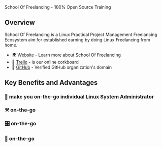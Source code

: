 School Of Freelancing - 100% Open Source Training

## Overview

School Of Freelancing is a Linux Practical Project Management Freelancing Ecosystem aim for established earning by doing Linux Freelancing from home.

* 🌍 [Website](https://www.schooloffreelancing.com/) - Learn more about School Of Freelancing
* 📖 [Trello](https://trello.com/b/RFo7GNdY/school-of-freelancing) - is our online corkboard
* 🐞 [GitHub](https://github.com/SchoolOfFreelancing) - Verified GitHub organization's domain

## Key Benefits and Advantages

### 🐧 make you on-the-go individual Linux System Administrator

### ⚒ on-the-go

### 🎛 on-the-go

### 🚀 on-the-go






